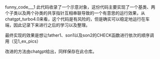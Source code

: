 funny_code___1
此代码收录了一个示意对象，这份代码主要实现了一个基类、两个子类以及两个孙类的共享指针互相串联导致的一个有意思的运行效果，从chatgpt_turbo4.0来看，这个代码是有风险的，但是确实可以稳定地运行在车端，因此记录下来进行之后的学习以及整理。

最终实现的效果是想让father1、son1以及son2的CHECK函数进行依次的顺序调用（见1_ex_pics）


改进的方法由chatgpt给出，同样保存在此仓库。

